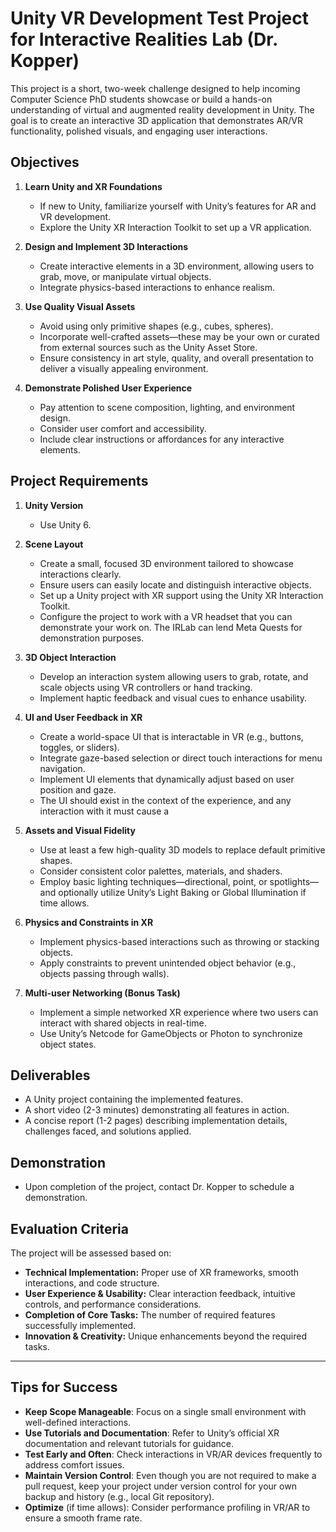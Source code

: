 # Unity VR Development Test Project for Interactive Realities Lab (Dr. Kopper)

This project is a short, two-week challenge designed to help incoming Computer Science PhD students showcase or build a hands-on understanding of virtual and augmented reality development in Unity. The goal is to create an interactive 3D application that demonstrates AR/VR functionality, polished visuals, and engaging user interactions.

## Objectives

1. **Learn Unity and XR Foundations**  
   - If new to Unity, familiarize yourself with Unity’s features for AR and VR development.
   - Explore the Unity XR Interaction Toolkit to set up a VR application.

2. **Design and Implement 3D Interactions**  
   - Create interactive elements in a 3D environment, allowing users to grab, move, or manipulate virtual objects.
   - Integrate physics-based interactions to enhance realism.

3. **Use Quality Visual Assets**  
   - Avoid using only primitive shapes (e.g., cubes, spheres).  
   - Incorporate well-crafted assets—these may be your own or curated from external sources such as the Unity Asset Store.  
   - Ensure consistency in art style, quality, and overall presentation to deliver a visually appealing environment.

4. **Demonstrate Polished User Experience**  
   - Pay attention to scene composition, lighting, and environment design.  
   - Consider user comfort and accessibility.  
   - Include clear instructions or affordances for any interactive elements.

## Project Requirements

1. **Unity Version**  
   - Use Unity 6.

2. **Scene Layout**  
   - Create a small, focused 3D environment tailored to showcase interactions clearly.
   - Ensure users can easily locate and distinguish interactive objects.
   - Set up a Unity project with XR support using the Unity XR Interaction Toolkit.
   - Configure the project to work with a VR headset that you can demonstrate your work on. The IRLab can lend Meta Quests for demonstration purposes.

3. **3D Object Interaction**

   - Develop an interaction system allowing users to grab, rotate, and scale objects using VR controllers or hand tracking.
   - Implement haptic feedback and visual cues to enhance usability.

4. **UI and User Feedback in XR**

   - Create a world-space UI that is interactable in VR (e.g., buttons, toggles, or sliders).
   - Integrate gaze-based selection or direct touch interactions for menu navigation.
   - Implement UI elements that dynamically adjust based on user position and gaze.
   - The UI should exist in the context of the experience, and any interaction with it must cause a 

5. **Assets and Visual Fidelity**  
   - Use at least a few high-quality 3D models to replace default primitive shapes.  
   - Consider consistent color palettes, materials, and shaders.  
   - Employ basic lighting techniques—directional, point, or spotlights—and optionally utilize Unity’s Light Baking or Global Illumination if time allows.

6. **Physics and Constraints in XR**

   - Implement physics-based interactions such as throwing or stacking objects.
   - Apply constraints to prevent unintended object behavior (e.g., objects passing through walls).

7. **Multi-user Networking (Bonus Task)**

   - Implement a simple networked XR experience where two users can interact with shared objects in real-time.
   - Use Unity’s Netcode for GameObjects or Photon to synchronize object states.

## Deliverables

- A Unity project containing the implemented features.
- A short video (2-3 minutes) demonstrating all features in action.
- A concise report (1-2 pages) describing implementation details, challenges faced, and solutions applied.

## Demonstration

- Upon completion of the project, contact Dr. Kopper to schedule a demonstration.

## Evaluation Criteria

The project will be assessed based on:

- **Technical Implementation:** Proper use of XR frameworks, smooth interactions, and code structure.
- **User Experience & Usability:** Clear interaction feedback, intuitive controls, and performance considerations.
- **Completion of Core Tasks:** The number of required features successfully implemented.
- **Innovation & Creativity:** Unique enhancements beyond the required tasks.

---

## Tips for Success

- **Keep Scope Manageable**: Focus on a single small environment with well-defined interactions.
- **Use Tutorials and Documentation**: Refer to Unity’s official XR documentation and relevant tutorials for guidance.
- **Test Early and Often**: Check interactions in VR/AR devices frequently to address comfort issues.
- **Maintain Version Control**: Even though you are not required to make a pull request, keep your project under version control for your own backup and history (e.g., local Git repository).
- **Optimize** (if time allows): Consider performance profiling in VR/AR to ensure a smooth frame rate.
